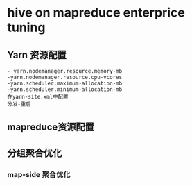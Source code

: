 # hive on mapreduce enterprice tuning
## Yarn 资源配置
    - yarn.nodemanager.resource.memory-mb
    -yarn.nodemanager.resource.cpu-vcores
    -yarn.scheduler.maximum-allocation-mb
    -yarn.scheduler.minimum-allocation-mb
    在yarn-site.xml中配置
    分发-重启
## mapreduce资源配置

## 分组聚合优化
### map-side 聚合优化
    